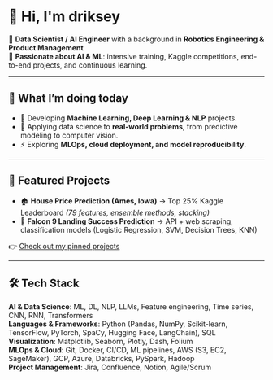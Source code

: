 # 👋 Hi, I'm driksey

🎯 **Data Scientist / AI Engineer** with a background in **Robotics Engineering & Product Management**  
🤖 **Passionate about AI & ML**: intensive training, Kaggle competitions, end-to-end projects, and continuous learning.  

---

## 🚀 What I’m doing today
- 🧠 Developing **Machine Learning, Deep Learning & NLP** projects.  
- 🔬 Applying data science to **real-world problems**, from predictive modeling to computer vision.  
- ⚡ Exploring **MLOps, cloud deployment, and model reproducibility**.  

---

## 📌 Featured Projects
- 🏠 **House Price Prediction (Ames, Iowa)** → Top 25% Kaggle Leaderboard *(79 features, ensemble methods, stacking)*  
- 🚀 **Falcon 9 Landing Success Prediction** → API + web scraping, classification models (Logistic Regression, SVM, Decision Trees, KNN)
  
👉 [Check out my pinned projects](https://github.com/driksey?tab=repositories)  

---

## 🛠️ Tech Stack
**AI & Data Science**: ML, DL, NLP, LLMs, Feature engineering, Time series, CNN, RNN, Transformers  
**Languages & Frameworks**: Python (Pandas, NumPy, Scikit-learn, TensorFlow, PyTorch, SpaCy, Hugging Face, LangChain), SQL  
**Visualization**: Matplotlib, Seaborn, Plotly, Dash, Folium  
**MLOps & Cloud**: Git, Docker, CI/CD, ML pipelines, AWS (S3, EC2, SageMaker), GCP, Azure, Databricks, PySpark, Hadoop  
**Project Management**: Jira, Confluence, Notion, Agile/Scrum  
